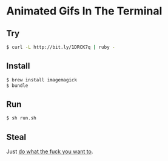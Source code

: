 Animated Gifs In The Terminal
=============================

Try
---

```sh
$ curl -L http://bit.ly/1DRCK7q | ruby -
```

Install
-------

```sh
$ brew install imagemagick
$ bundle
```

Run
---

```sh
$ sh run.sh
```

Steal
-----

Just [do what the fuck you want to](http://www.wtfpl.net/about/).
